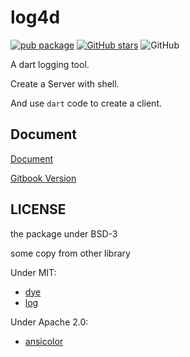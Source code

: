 # log4d

[![pub package](https://img.shields.io/pub/v/log4d.svg)](https://pub.dartlang.org/packages/log4d)
[![GitHub stars](https://img.shields.io/github/stars/caijinglong/log4d.svg?style=social&label=Stars)](https://github.com/caijinglong/log4d)
![GitHub](https://img.shields.io/github/license/Caijinglong/log4d.svg)

A dart logging tool.

Create a Server with shell.

And use `dart` code to create a client.

## Document

[Document](https://github.com/CaiJingLong/log4d-doc/blob/master/SUMMARY.md)

[Gitbook Version](https://caijinglong.gitbooks.io/document-with-log4d/content/)

## LICENSE

the package under BSD-3

some copy from other library

Under MIT:

- [dye](https://github.com/Andruj/dye)
- [log](https://github.com/Andruj/log)

Under Apache 2.0:

- [ansicolor](https://pub.dartlang.org/packages/ansicolor)

